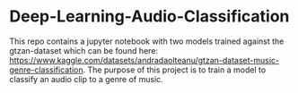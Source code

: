 # Deep-Learning-Audio-Classification

This repo contains a jupyter notebook with two models trained against the gtzan-dataset which can be found here: https://www.kaggle.com/datasets/andradaolteanu/gtzan-dataset-music-genre-classification. The purpose of this project is to train a model to classify an audio clip to a genre of music.
